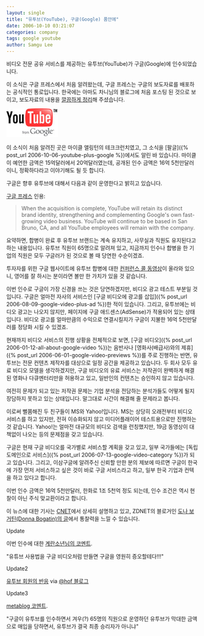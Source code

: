 ```yaml
---
layout: single
title: "유투브(YouTube), 구글(Google) 품안에"
date: 2006-10-10 03:21:07
categories: company
tags: google youtube
author: Samgu Lee
---
```


비디오 전문 공유 서비스를 제공하는 유투브(YouTube)가 구글(Google)에 인수되었습니다.

이 소식은 구글 프레스에서 처음 알려왔는데, 구글 프레스는 구글의 보도자료를 배포하는 공식적인 통로입니다. 한국에는 아마도 차니님의 블로그에 처음 포스팅 된 것으로 보이고, 보도자료의 내용을 [깔끔하게 정리](http://channy.tistory.com/85)해 주셨습니다.

![구글이 제공한 유투브](/assets/youtube_powered_by_google.jpg)

이 소식이 처음 알려진 곳은 마이클 앨링턴의 테크크런치였고, 그 소식을 [팔글]({% post_url 2006-10-06-youtube-plus-google %})에서도 알린 바 있습니다. 마이클이 예언한 금액은 15억달러에서 20억달러였는데, 공개된 인수 금액은 16억 5천만달러이니, 정확하다라고 이야기해도 될 듯 합니다.

구글은 향후 유투브에 대해서 다음과 같이 운영한다고 밝히고 있습니다.

[구글 프레스](http://www.google.com/press/pressrel/google_youtube.html) 인용:

> When the acquisition is complete, YouTube will retain its distinct brand identity, strengthening and complementing Google's own fast-growing video business. YouTube will continue to be based in San Bruno, CA, and all YouTube employees will remain with the company.

요약하면, 합병이 완료 후 유투브 브랜드는 계속 유지하고, 사무실과 직원도 유지된다고 하는 내용입니다. 유투브 직원이 65명으로 알려져 있고, 지금까지 인수나 합병을 한 기업의 직원은 모두 구글러가 된 것으로 볼 때 당연한 수순이겠죠.

투자자를 위한 구글 웹사이트에 유투브 합병에 대한 [컨퍼런스 콜 동영상](http://investor.google.com/webcast.html)이 올라와 있으니, 영어를 잘 하시는 분이라면 볼만 한 가치가 있을 것 같습니다.

이번 인수로 구글이 가장 신경을 쓰는 것은 당연하겠지만, 비디오 광고 테스트 부분일 것입니다. 구글은 얼마전 자사의 서비스인 [구글 비디오에 광고를 삽입]({% post_url 2006-08-09-google-video-plus-ad %})한 적이 있습니다. 그리고, 유투브에는 비디오 광고는 나오지 않지만, 페이지에 구글 애드센스(AdSense)가 적용되어 있는 상태입니다. 비디오 광고를 얼마만큼의 수익으로 연결시킬지가 구글이 지불한 16억 5천만달러를 정당화 시킬 수 있겠죠.

현재까지 비디오 서비스의 진행 상황을 전체적으로 보면, [구글 비디오]({% post_url 2006-01-12-all-about-google-video %})는 음반사나 [영화사(배급사)와의 제휴]({% post_url 2006-06-01-google-video-previews %})를 주로 진행하는 반면, 유투브는 전문 컨텐츠 제작자를 대상으로 일정 공간을 제공하고 있습니다. 두 회사 모두 유료 비디오 모델을 생각하겠지만, 구글 비디오의 유료 서비스는 저작권이 완벽하게 해결 된 영화나 다큐멘터리만을 허용하고 있고, 일반인의 컨텐츠는 승인하지 않고 있습니다.

여전히 문제가 되고 있는 저작권 문제는 기업 분석을 전담하는 분석가들도 어떻게 될지 장담하지 못하고 있는 상태입니다. 말그대로 시간이 해결해 줄 문제라고 봅니다.

이로써 뻘쭘해진 두 친구들이 MS와 Yahoo!입니다. MS는 상당히 오래전부터 비디오 서비스를 하고 있지만, 전혀 이슈화되지 않고 미디어플래이어 테스트용으로만 진행하는 것 같습니다. Yahoo!는 얼마전 대규모의 비디오 검색을 런칭했지만, 19금 동영상이 대책없이 나오는 등의 문제점을 갖고 있습니다.

구글은 현재 구글 비디오를 국가별로 서비스할 계획을 갖고 있고, 일부 국가들에는 [독립 도메인으로 서비스]({% post_url 2006-07-13-google-video-category %})가 되고 있습니다. 그리고, 이삼구글에 알려주신 신뢰할 만한 분의 제보에 따르면 구글이 한국에 가장 먼저 서비스하고 싶은 것이 바로 구글 서비스라고 하고, 일부 한국 기업과 컨텍을 하고 있다고 합니다.

이번 인수 금액은 16억 5천만달러, 한화로 1조 5천억 정도 되는데, 인수 조건은 역시 현찰이 아닌 주식 맞교환이라고 합니다.

이 뉴스에 대한 기사는 [CNET](http://news.com.com/Google+makes+video+play+with+YouTube+buy/2100-1030_3-6124094.html?tag=nl)에서 상세히 설명하고 있고, ZDNET의 블로거인 [도나 보거틴(Donna Bogatin)의 글](http://blogs.zdnet.com/micro-markets/?p=522)에서 통찰력을 느낄 수 있습니다.

Update

이번 인수에 대한 [계란소년님의 코멘트](http://eggraising.egloos.com/1429187).

"유튜브 사용법을 구글 비디오처럼 만들면 구글을 영원히 증오할테다!!!"

Update2

[유투브 회원의 반응](http://www.youtube.com/video_response_view_all?v=o8tvNj_1Fr0) via [@hof 블로그](http://www.hof.pe.kr/wp/archives/2144)

Update3

[metablog 코멘트](http://www.metapho.com/23).

"구글이 유투브를 인수하면서 겨우(?) 65명의 직원으로 운영하던 유투브가 막대한 금액으로 매입을 당하면서, 유투브가 결국 최종 승리자가 아니냐"
